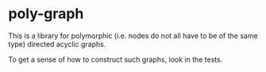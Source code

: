 # poly-graph

This is a library for polymorphic (i.e. nodes do not all have to be of the same type) directed acyclic graphs.

To get a sense of how to construct such graphs, look in the tests.
